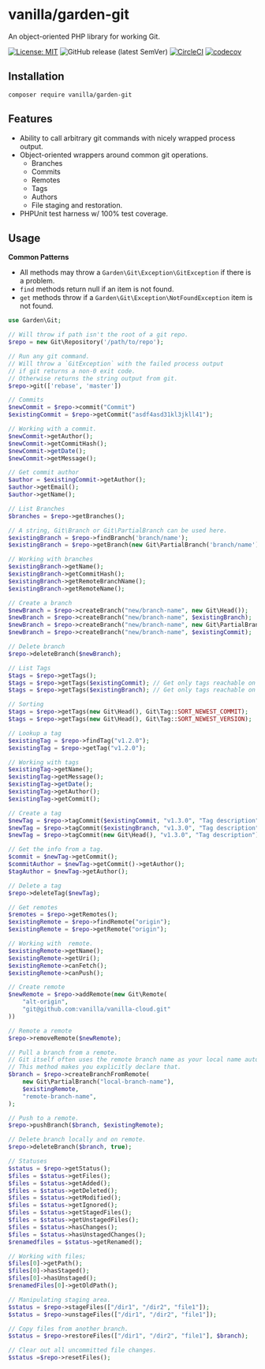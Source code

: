 # vanilla/garden-git

An object-oriented PHP library for working Git.

[![License: MIT](https://img.shields.io/badge/License-MIT-blue.svg)](https://opensource.org/licenses/MIT)
![GitHub release (latest SemVer)](https://img.shields.io/github/v/release/vanilla/garden-git?label=release)
[![CircleCI](https://circleci.com/gh/vanilla/garden-git/tree/master.svg?style=svg)](https://circleci.com/gh/vanilla/garden-git/tree/master)
[![codecov](https://codecov.io/gh/vanilla/garden-git/branch/master/graph/badge.svg?token=z1AGuq5H7w)](https://codecov.io/gh/vanilla/garden-git)

## Installation

```shell
composer require vanilla/garden-git
```

## Features

- Ability to call arbitrary git commands with nicely wrapped process output.
- Object-oriented wrappers around common git operations.
  - Branches
  - Commits
  - Remotes
  - Tags
  - Authors
  - File staging and restoration.
- PHPUnit test harness w/ 100% test coverage.

## Usage

**Common Patterns**

- All methods may throw a `Garden\Git\Exception\GitException` if there is a problem.
- `find` methods return null if an item is not found.
- `get` methods throw if a `Garden\Git\Exception\NotFoundException` item is not found.

```php
use Garden\Git;

// Will throw if path isn't the root of a git repo.
$repo = new Git\Repository('/path/to/repo');

// Run any git command.
// Will throw a `GitException` with the failed process output
// if git returns a non-0 exit code.
// Otherwise returns the string output from git.
$repo->git(['rebase', 'master'])

// Commits
$newCommit = $repo->commit("Commit")
$existingCommit = $repo->getCommit("asdf4asd31kl3jkll41");

// Working with a commit.
$newCommit->getAuthor();
$newCommit->getCommitHash();
$newCommit->getDate();
$newCommit->getMessage();

// Get commit author
$author = $existingCommit->getAuthor();
$author->getEmail();
$author->getName();

// List Branches
$branches = $repo->getBranches();

// A string, Git\Branch or Git\PartialBranch can be used here.
$existingBranch = $repo->findBranch('branch/name');
$existingBranch = $repo->getBranch(new Git\PartialBranch('branch/name'));

// Working with branches
$existingBranch->getName();
$existingBranch->getCommitHash();
$existingBranch->getRemoteBranchName();
$existingBranch->getRemoteName();

// Create a branch
$newBranch = $repo->createBranch("new/branch-name", new Git\Head());
$newBranch = $repo->createBranch("new/branch-name", $existingBranch);
$newBranch = $repo->createBranch("new/branch-name", new Git\PartialBranch("old/branch-name"));
$newBranch = $repo->createBranch("new/branch-name", $existingCommit);

// Delete branch
$repo->deleteBranch($newBranch);

// List Tags
$tags = $repo->getTags();
$tags = $repo->getTags($existingCommit); // Get only tags reachable on this commit.
$tags = $repo->getTags($existingBranch); // Get only tags reachable on a branch.

// Sorting
$tags = $repo->getTags(new Git\Head(), Git\Tag::SORT_NEWEST_COMMIT);
$tags = $repo->getTags(new Git\Head(), Git\Tag::SORT_NEWEST_VERSION);

// Lookup a tag
$existingTag = $repo->findTag("v1.2.0");
$existingTag = $repo->getTag("v1.2.0");

// Working with tags
$existingTag->getName();
$existingTag->getMessage();
$existingTag->getDate();
$existingTag->getAuthor();
$existingTag->getCommit();

// Create a tag
$newTag = $repo->tagCommit($existingCommit, "v1.3.0", "Tag description");
$newTag = $repo->tagCommit($existingBranch, "v1.3.0", "Tag description");
$newTag = $repo->tagCommit(new Git\Head(), "v1.3.0", "Tag description");

// Get the info from a tag.
$commit = $newTag->getCommit();
$commitAuthor = $newTag->getCommit()->getAuthor();
$tagAuthor = $newTag->getAuthor();

// Delete a tag
$repo->deleteTag($newTag);

// Get remotes
$remotes = $repo->getRemotes();
$existingRemote = $repo->findRemote("origin");
$existingRemote = $repo->getRemote("origin");

// Working with  remote.
$existingRemote->getName();
$existingRemote->getUri();
$existingRemote->canFetch();
$existingRemote->canPush();

// Create remote
$newRemote = $repo->addRemote(new Git\Remote(
    "alt-origin",
    "git@github.com:vanilla/vanilla-cloud.git"
))

// Remote a remote
$repo->removeRemote($newRemote);

// Pull a branch from a remote.
// Git itself often uses the remote branch name as your local name automatically.
// This method makes you explicitly declare that.
$branch = $repo->createBranchFromRemote(
    new Git\PartialBranch("local-branch-name"),
    $existingRemote,
    "remote-branch-name",
);

// Push to a remote.
$repo->pushBranch($branch, $existingRemote);

// Delete branch locally and on remote.
$repo->deleteBranch($branch, true);

// Statuses
$status = $repo->getStatus();
$files = $status->getFiles();
$files = $status->getAdded();
$files = $status->getDeleted();
$files = $status->getModified();
$files = $status->getIgnored();
$files = $status->getStagedFiles();
$files = $status->getUnstagedFiles();
$files = $status->hasChanges();
$files = $status->hasUnstagedChanges();
$renamedfiles = $status->getRenamed();

// Working with files;
$files[0]->getPath();
$files[0]->hasStaged();
$files[0]->hasUnstaged();
$renamedFiles[0]->getOldPath();

// Manipulating staging area.
$status = $repo->stageFiles(["/dir1", "/dir2", "file1"]);
$status = $repo->unstageFiles(["/dir1", "/dir2", "file1"]);

// Copy files from another branch.
$status = $repo->restoreFiles(["/dir1", "/dir2", "file1"], $branch);

// Clear out all uncommitted file changes.
$status =$repo->resetFiles();
```
